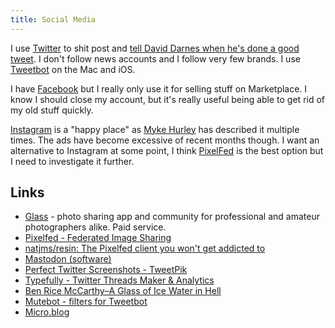 ```yaml
---
title: Social Media
---
```


I use [Twitter](https://twitter.com/rknightuk) to shit post and [tell David Darnes when he's done a good tweet](https://twitter.com/rknightuk/status/1318880017280098304). I don't follow news accounts and I follow very few brands. I use [Tweetbot](https://tapbots.com/tweetbot) on the Mac and iOS.

I have [Facebook](https://facebook.com) but I really only use it for selling stuff on Marketplace. I know I should close my account, but it's really useful being able to get rid of my old stuff quickly.

[Instagram](https://instagram.com/rknightuk) is a "happy place" as [Myke Hurley](https://twitter.com/imyke) has described it multiple times. The ads have become excessive of recent months though. I want an alternative to Instagram at some point, I think [PixelFed](https://pixelfed.org/) is the best option but I need to investigate it further.

## Links

- [Glass](https://glass.photo/) - photo sharing app and community for professional and amateur photographers alike. Paid service.
- [Pixelfed - Federated Image Sharing](https://pixelfed.org/)
- [natjms/resin: The Pixelfed client you won't get addicted to](https://github.com/natjms/resin)
- [Mastodon (software)](https://en.wikipedia.org/wiki/Mastodon_(software))
- [Perfect Twitter Screenshots - TweetPik](https://tweetpik.com/)
- [Typefully - Twitter Threads Maker & Analytics](https://typefully.app/)
- [Ben Rice McCarthy–A Glass of Ice Water in Hell](https://www.benricemccarthy.com/blog/2021/8/11/a-glass-of-ice-water-in-hell?utm_source=pocket_mylist)
- [Mutebot - filters for Tweetbot](https://urre.github.io/mutebot/)
- [Micro.blog](https://micro.blog/)
